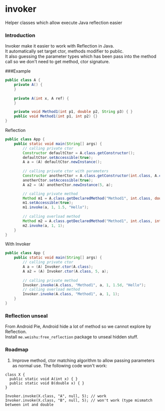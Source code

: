 # invoker
Helper classes which allow execute Java reflection easier
### Introduction
Invoker make it easier to work with Reflection in Java.<br/>
It automatically set target ctor, methods modifier to public.<br/>
It also guessing the parameter types which has been pass into the method call so we don't need to get method, ctor signature.

###Example

```java
public class A {
    private A() {
    }
    
    private A(int x, A ref) {
    }

    private void Method1(int p1, double p2, String p3) { }
    public void Method1(int p1, int p2) {} 
}
```


Reflection
```java
public class App { 
    public static void main(String[] args) {
        // calling private ctor
        Constructor defaultCtor = A.class.getConstructor();
        defaultCtor.setAccessible(true);
        A a = (A) defaultCtor.newInstance();    
 
        // calling private ctor with parameters
        Constructor anotherCtor = A.class.getConstructor(int.class, A.class);
        anotherCtor.setAccessible(true);
        A a2 = (A) anotherCtor.newInstance(5, a);

        // calling private method
        Method m1 = A.class.getDeclaredMethod("Method1", int.class, double.class, String.class);
        m1.setAccessible(true);
        m1.invoke(a, 1, 1.5, "Hello");
 
        // calling overload method
        Method m2 = A.class.getDeclaredMethod("Method1", int.class, int.class);
        m2.invoke(a, 1, 1);
    }
}
```


With Invoker
```java
public class App { 
    public static void main(String[] args) {
        // calling private ctor
        A a = (A) Invoker.ctor(A.class);
        A a2 = (A) Invoker.ctor(A.class, 5, a);
       
        // calling private method
        Invoker.invoke(A.class, "Method1", a, 1, 1.5d, "Hello");
        // calling overload method
        Invoker.invoke(A.class, "Method1", a, 1, 1);
    }
}
```

### Reflection unseal
From Android Pie, Android hide a lot of method so we cannot explore by Reflection.<br/>
Install `me.weishu:free_reflection` package to unseal hidden stuff.


### Roadmap
1. Improve method, ctor matching algorithm to allow passing parameters as normal use.
The following code won't work:
```
class X { 
  public static void A(int x) { }
  public static void B(double x) { }
}

Invoker.invoke(X.class, "A", null, 5); // work
Invoker.invoke(X.class, "B", null, 5); // won't work (type mismatch between int and double
```
